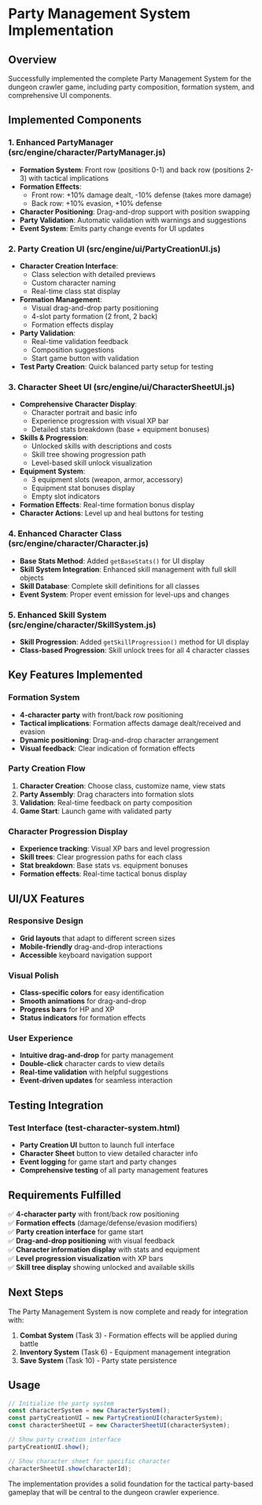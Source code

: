 # Party Management System Implementation

## Overview
Successfully implemented the complete Party Management System for the dungeon crawler game, including party composition, formation system, and comprehensive UI components.

## Implemented Components

### 1. Enhanced PartyManager (src/engine/character/PartyManager.js)
- **Formation System**: Front row (positions 0-1) and back row (positions 2-3) with tactical implications
- **Formation Effects**: 
  - Front row: +10% damage dealt, -10% defense (takes more damage)
  - Back row: +10% evasion, +10% defense
- **Character Positioning**: Drag-and-drop support with position swapping
- **Party Validation**: Automatic validation with warnings and suggestions
- **Event System**: Emits party change events for UI updates

### 2. Party Creation UI (src/engine/ui/PartyCreationUI.js)
- **Character Creation Interface**: 
  - Class selection with detailed previews
  - Custom character naming
  - Real-time class stat display
- **Formation Management**:
  - Visual drag-and-drop party positioning
  - 4-slot party formation (2 front, 2 back)
  - Formation effects display
- **Party Validation**:
  - Real-time validation feedback
  - Composition suggestions
  - Start game button with validation
- **Test Party Creation**: Quick balanced party setup for testing

### 3. Character Sheet UI (src/engine/ui/CharacterSheetUI.js)
- **Comprehensive Character Display**:
  - Character portrait and basic info
  - Experience progression with visual XP bar
  - Detailed stats breakdown (base + equipment bonuses)
- **Skills & Progression**:
  - Unlocked skills with descriptions and costs
  - Skill tree showing progression path
  - Level-based skill unlock visualization
- **Equipment System**:
  - 3 equipment slots (weapon, armor, accessory)
  - Equipment stat bonuses display
  - Empty slot indicators
- **Formation Effects**: Real-time formation bonus display
- **Character Actions**: Level up and heal buttons for testing

### 4. Enhanced Character Class (src/engine/character/Character.js)
- **Base Stats Method**: Added `getBaseStats()` for UI display
- **Skill System Integration**: Enhanced skill management with full skill objects
- **Skill Database**: Complete skill definitions for all classes
- **Event System**: Proper event emission for level-ups and changes

### 5. Enhanced Skill System (src/engine/character/SkillSystem.js)
- **Skill Progression**: Added `getSkillProgression()` method for UI display
- **Class-based Progression**: Skill unlock trees for all 4 character classes

## Key Features Implemented

### Formation System
- **4-character party** with front/back row positioning
- **Tactical implications**: Formation affects damage dealt/received and evasion
- **Dynamic positioning**: Drag-and-drop character arrangement
- **Visual feedback**: Clear indication of formation effects

### Party Creation Flow
1. **Character Creation**: Choose class, customize name, view stats
2. **Party Assembly**: Drag characters into formation slots
3. **Validation**: Real-time feedback on party composition
4. **Game Start**: Launch game with validated party

### Character Progression Display
- **Experience tracking**: Visual XP bars and level progression
- **Skill trees**: Clear progression paths for each class
- **Stat breakdown**: Base stats vs. equipment bonuses
- **Formation effects**: Real-time tactical bonus display

## UI/UX Features

### Responsive Design
- **Grid layouts** that adapt to different screen sizes
- **Mobile-friendly** drag-and-drop interactions
- **Accessible** keyboard navigation support

### Visual Polish
- **Class-specific colors** for easy identification
- **Smooth animations** for drag-and-drop
- **Progress bars** for HP and XP
- **Status indicators** for formation effects

### User Experience
- **Intuitive drag-and-drop** for party management
- **Double-click** character cards to view details
- **Real-time validation** with helpful suggestions
- **Event-driven updates** for seamless interaction

## Testing Integration

### Test Interface (test-character-system.html)
- **Party Creation UI** button to launch full interface
- **Character Sheet** button to view detailed character info
- **Event logging** for game start and party changes
- **Comprehensive testing** of all party management features

## Requirements Fulfilled

✅ **4-character party** with front/back row positioning  
✅ **Formation effects** (damage/defense/evasion modifiers)  
✅ **Party creation interface** for game start  
✅ **Drag-and-drop positioning** with visual feedback  
✅ **Character information display** with stats and equipment  
✅ **Level progression visualization** with XP bars  
✅ **Skill tree display** showing unlocked and available skills  

## Next Steps

The Party Management System is now complete and ready for integration with:
1. **Combat System** (Task 3) - Formation effects will be applied during battle
2. **Inventory System** (Task 6) - Equipment management integration
3. **Save System** (Task 10) - Party state persistence

## Usage

```javascript
// Initialize the party system
const characterSystem = new CharacterSystem();
const partyCreationUI = new PartyCreationUI(characterSystem);
const characterSheetUI = new CharacterSheetUI(characterSystem);

// Show party creation interface
partyCreationUI.show();

// Show character sheet for specific character
characterSheetUI.show(characterId);
```

The implementation provides a solid foundation for the tactical party-based gameplay that will be central to the dungeon crawler experience.
